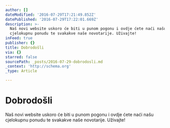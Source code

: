 ```yaml
---
author: []
dateModified: '2016-07-29T17:21:49.852Z'
datePublished: '2016-07-29T17:22:01.669Z'
description: >-
  Naš novi website uskoro će biti u punom pogonu i ovdje ćete naći našu
  cjelokupnu ponudu te svakakve naše novotarije. Uživajte!
inFeed: true
publisher: {}
title: Dobrodošli
via: {}
starred: false
sourcePath: _posts/2016-07-29-dobrodosli.md
_context: 'http://schema.org'
_type: Article

---
```

# Dobrodošli

Naš novi website uskoro će biti u punom pogonu i ovdje ćete naći našu cjelokupnu ponudu te svakakve naše novotarije. Uživajte!